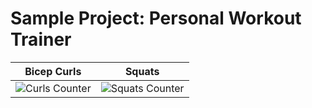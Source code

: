 # Sample Project: Personal Workout Trainer

Bicep Curls | Squats
:-: | :-:
![Curls Counter](https://github.com/Whalehoho/Project-based-on-mediapipe/blob/main/assets/ezgif-1-c69f7d2405.gif) | ![Squats Counter](https://github.com/Whalehoho/Project-based-on-mediapipe/blob/main/assets/ezgif-1-25cadbc302.gif)


